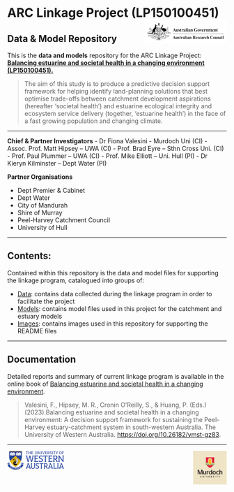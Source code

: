 # ARC Linkage Project (LP150100451) <img src="https://github.com/AquaticEcoDynamics/Peel_ARC/blob/master/Images/Logos/ARC.jpeg" width="189" height="51.5" align="right">

## Data & Model Repository

This is the **data and models** repository for the ARC Linkage Project: [**Balancing estuarine and societal health in a changing environment (LP150100451).**](https://aquaticecodynamics.github.io/peel-book/index.html)

> 
> The aim of this study is to produce a predictive decision support framework for helping identify land-planning
solutions that best optimise trade-offs between catchment development aspirations (hereafter ‘societal health’) 
and estuarine ecological integrity and ecosystem service delivery (together, ‘estuarine health’) in the face of a fast growing population and changing climate.

---

**Chief & Partner Investigators**
	- Dr Fiona Valesini - Murdoch Uni (CI)
	- Assoc. Prof. Matt Hipsey – UWA (CI)
	- Prof. Brad Eyre – Sthn Cross Uni. (CI)
	- Prof. Paul Plummer – UWA (CI)
	- Prof. Mike Elliott – Uni. Hull (PI)
	- Dr Kieryn Kilminster – Dept Water (PI)

**Partner Organisations**
- Dept Premier & Cabinet
- Dept Water
- City of Mandurah
- Shire of Murray
- Peel-Harvey Catchment Council
- University of Hull

---

## Contents:
Contained within this repository is the data and model files for supporting the linkage program, catalogued into groups of:
- [Data](https://github.com/AquaticEcoDynamics/Peel_ARC/tree/master/Data): contains data collected during the linkage program in order to facilitate the project
- [Models](https://github.com/AquaticEcoDynamics/Peel_ARC/tree/master/Models): contains model files used in this project for the catchment and estuary models
- [Images](https://github.com/AquaticEcoDynamics/Peel_ARC/tree/master/Images): contains images used in this repository for supporting the README files

---

<!-- 
## Data

Contained within this repository is data collected as part of the linkage program as well as 3rd party data collected in order to facilitate the modelling components.

The data has been catalogued into the following catagories:

- Benthic Macroinvertebrate
- BOM Met
- Fish
- Isotope
- Land Use
- Macrophyte
- Nutrient
- Phytoplankton
- Sediment

The Primary point of contact for the data repository is <a href="mailto:brendan.busch@uwa.edu.au">_Brendan Busch_</a>

---

## Models

<img src="https://github.com/AquaticEcoDynamics/Peel_ARC/blob/master/Images/Link.png">

Contained within this repository is model files developed during the linkage program, catalogued into two in groups:

- Catchment: files for Peel-Harvey catchment modelling
- PHERM (**P**eel-**H**arvey **E**stuary **R**esponse **M**odel): files for Peel-Harvey Estuary hydrology and water quality modelling

---
 -->
 

## Documentation

Detailed reports and summary of current linkage program is available in the online book of [Balancing estuarine and societal health in a changing environment](https://aquaticecodynamics.github.io/peel-book/index.html).



>Valesini, F., Hipsey, M. R., Cronin O’Reilly, S., & Huang, P. (Eds.) (2023).Balancing estuarine and societal health in a changing environment: 
A decision support framework for sustaining the Peel-Harvey estuary-catchment system in south-western Australia. The University of Western Australia. https://doi.org/10.26182/ymst-gz83. 

---

<img src="https://github.com/AquaticEcoDynamics/Peel_ARC/blob/master/Images/Logos/UWACMYK.png" width="130" height="43" align="left"><img src="https://github.com/AquaticEcoDynamics/Peel_ARC/blob/master/Images/Logos/murdoch.png" width="77.5" height="77.5" align="right">
